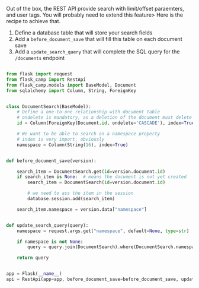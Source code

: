 Out of the box, the REST API provide search with limit/offset paraemters, and user tags. You will probably need to extend this feature> Here is the recipe to achieve that.

1. Define a database table that will store your search fields
2. Add a `before_document_save` that will fill this table on each document save
3. Add a `update_search_query` that will complete the SQL query for the `/documents` endpoint


```python

from flask import request
from flask_camp import RestApi
from flask_camp.models import BaseModel, Document
from sqlalchemy import Column, String, ForeignKey


class DocumentSearch(BaseModel):
    # Define a one-to-one relationship with document table
    # ondelete is mandatory, as a deletion of the document must delete the search item
    id = Column(ForeignKey(Document.id, ondelete='CASCADE'), index=True, nullable=True, primary_key=True)

    # We want to be able to search on a namespace property
    # index is very import, obviously
    namespace = Column(String(16), index=True)


def before_document_save(version):

    search_item = DocumentSearch.get(id=version.document.id)
    if search_item is None:  # means the document is not yet created
        search_item = DocumentSearch(id=version.document.id)

        # we need to ass the item in the session
        database.session.add(search_item)

    search_item.namespace = version.data["namespace"]


def update_search_query(query):
    namespace = request.args.get("namespace", default=None, type=str)

    if namespace is not None:
        query = query.join(DocumentSearch).where(DocumentSearch.namespace == namespace)

    return query


app = Flask(__name__)
api = RestApi(app=app, before_document_save=before_document_save, update_search_query=update_search_query)
```
